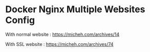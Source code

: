 # Docker Nginx Multiple Websites Config

With normal website : https://micheh.com/archives/14

With SSL website : https://micheh.com/archives/74
